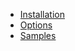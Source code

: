* [Installation](installation.md)
* [Options](options.md)
* [Samples](https://chartjs-plugin-crosshair.netlify.com/samples)
